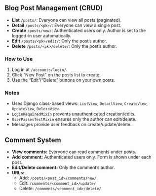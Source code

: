 ## Blog Post Management (CRUD)

- **List** `/posts/`: Everyone can view all posts (paginated).
- **Detail** `/posts/<pk>/`: Everyone can view a single post.
- **Create** `/posts/new/`: Authenticated users only. Author is set to the logged-in user automatically.
- **Edit** `/posts/<pk>/edit/`: Only the post’s author.
- **Delete** `/posts/<pk>/delete/`: Only the post’s author.

### How to Use
1. Log in at `/accounts/login/`.
2. Click “New Post” on the posts list to create.
3. Use the “Edit”/“Delete” buttons on your own posts.

### Notes
- Uses Django class-based views: `ListView`, `DetailView`, `CreateView`, `UpdateView`, `DeleteView`.
- `LoginRequiredMixin` prevents unauthenticated creation/edits.
- `UserPassesTestMixin` ensures only the author can edit/delete.
- Messages provide user feedback on create/update/delete.

## Comment System
- **View comments:** Everyone can read comments under posts.
- **Add comment:** Authenticated users only. Form is shown under each post.
- **Edit/Delete comment:** Only the comment’s author.
- **URLs:**
  - Add: `/posts/<post_id>/comments/new/`
  - Edit: `/comments/<comment_id>/update/`
  - Delete: `/comments/<comment_id>/delete/`


